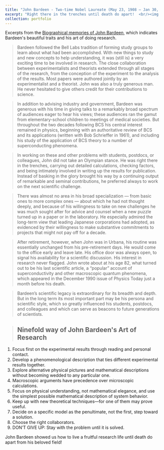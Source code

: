 ```yaml
---
title: "John Bardeen - Two-time Nobel Laureate (May 23, 1908 – Jan 30, 1991)"
excerpt: "Right there in the trenches until death do apart!  <br/><img src='/images/bardeen_waytonp_ons.PNG'>"
collection: portfolio
---
```



Excerpts from the [Biographical memories of John Bardeen](https://www.nasonline.org/publications/biographical-memoirs/memoir-pdfs/bardeen-john.pdf), which indicates Bardeen's beautiful  traits and his art of doing research. 


> Bardeen followed the Bell Labs tradition of forming study groups to learn about what had been accomplished. With new things to study and new concepts to help understanding, it was (still is) a very exciting time to be involved in research.  The close collaboration between experimentalists and theorists extended through all stages of the research, from the conception of the experiment to the analysis of the results. Most papers were authored jointly by an experimentalist and a theorist. John was also a truly generous man. He never hesitated to give others credit for their contributions to science.

> In addition to advising industry and government, Bardeen was generous with his time in giving talks to a remarkably broad spectrum of audiences eager to hear his views; these audiences ran the gamut from elementary-school children to meetings of medical societies. But throughout the two decades following BCS his central interest remained in physics, beginning with an authoritative review of BCS and its applications (written
with Bob Schrieffer in 1961), and including his study of the application of BCS theory to a number of superconducting phenomena.


> In working on these and other problems with students, postdocs, or colleagues, John did not take an Olympian stance. He was right there in the trenches, carrying out detailed calculations, checking factors, and being intimately involved in writing up the results for publication. Instead of basking in the glory brought his way by a continuing output of remarkable and seminal contributions, he preferred always to work on the next scientific challenge.

> There was almost no area in his broad specialization — from basic ones to more complex ones — about which he had not thought deeply, and because of his willingness to take on new challenges he was much sought after for advice and counsel when a new puzzle turned up in a paper or in the laboratory.
He especially admired the long-term view that leading Japanese corporations had adopted, as evidenced by their willingness to make substantive commitments to projects that might not pay off for a decade.

> After retirement, however, when John was in Urbana, his routine was essentially unchanged from his pre-retirement days. He would
come to the office early and leave late. His office door was always open, to signal his availability for a scientific discussion. His interest in research never flagged. John wrote about at his age 82, what turned out to be his last scientific article, a “popular” account of superconductivity and other macroscopic quantum phenomena, which appeared in the December 1990 issue of Physics Today just a month before his death.

> Bardeen’s scientific legacy is extraordinary for its breadth and depth. But in the long term its most important part may be his persona and scientific style, which so greatly influenced his students, postdocs, and colleagues and which can serve as beacons to future generations of scientists.

> <h2>Ninefold way of John Bardeen's Art of Research</h2>
<ol>
  <li>Focus first on the experimental results through reading and personal contact.</li>
  <li>Develop a phenomenological description that ties different experimental results together.</li>
  <li>Explore alternative physical pictures and mathematical descriptions without
becoming wedded to any particular one.</li>
  <li>Macroscopic arguments have precedence over microscopic calculations.</li>
  <li>Focus on physical understanding, not mathematical elegance, and use the simplest
possible mathematical description of system behavior.</li>
  <li>Keep up with new theoretical techniques—for one of them may prove useful.</li>
  <li>Decide on a specific model as the penultimate, not the first, step toward a solution.</li>
  <li>Choose the right collaborators.</li>
  <li>DON’T GIVE UP: Stay with the problem until it is solved.</li>
</ol>   


John Bardeen showed us how to live a fruitful research life until death do apart from his beloved field!
